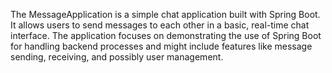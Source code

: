 The MessageApplication is a simple chat application built with Spring Boot. It allows users to send messages to each other in a basic, real-time chat interface. The application focuses on demonstrating the use of Spring Boot for handling backend processes and might include features like message sending, receiving, and possibly user management.
